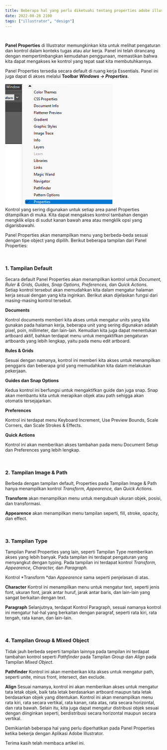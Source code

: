 ```yaml
---
title: Beberapa hal yang perlu diketuahi tentang properties adobe illustrator
date: 2022-08-28 2100
tags: ["illustrator", "design"]
---
```



<br>

**Panel Properties** di Illustrator memungkinkan kita untuk melihat pengaturan dan kontrol dalam konteks tugas atau alur kerja. Panel ini telah dirancang dengan mempertimbangkan kemudahan penggunaan, memastikan bahwa kita dapat mengakses ke kontrol yang tepat saat kita membutuhkannya.

Panel Properties tersedia secara default di ruang kerja Essentials. Panel ini juga dapat di akses melalui **Toolbar** ***Windows -> Properties***.
<br><br>
![](./1.png )
<br>
Kontrol yang sering digunakan untuk setiap area panel Properties ditampilkan di muka. Kita dapat mengakses kontrol tambahan dengan mengklik elips di sudut kanan bawah area atau mengklik opsi yang digarisbawahi.

Panel Properties akan menampilkan menu yang berbeda-beda sesuai dengan tipe object yang dipilih. Berikut beberapa tampilan dari Panel Properties: 

<br>

### 1. Tampilan Default

Secara default Panel Properties akan menampilkan kontrol untuk *Document, Ruler & Grids, Guides, Snap Options, Preferences,* dan *Quick Actions*. Setiap kontrol tersebut akan memudahkan kita dalam mengatur halaman kerja sesuai dengan yang kita inginkan. Berikut akan dijelaskan fungsi dari masing-masing kontrol tersebut.

**Documents**

Kontrol documents memberi kita akses untuk mengatur units yang kita gunakan pada halaman kerja, beberapa unit yang sering digunakan adalah pixel, poin, millimeter, dan lain-lain. Kemudian kita juga dapat menentukan artboard aktif, bahkan terdapat menu untuk mengaktifkan pengaturan artboards yang lebih lengkap, yaitu pada menu edit artboard.

**Rules & Grids**

Sesuai dengan namanya, kontrol ini memberi kita akses untuk menampilkan penggaris dan beberapa grid yang memudahkan kita dalam melakukan pekerjaan.

**Guides dan Snap Options**

Kedua kontrol ini berfungsi untuk mengaktifkan guide dan juga snap. Snap akan membantu kita untuk merapikan objek atau path sehigga akan otomatis tersejajarkan.

**Preferences**

Kontrol ini terdapat menu Keyboard Increment, Use Preview Bounds, Scale Corners, dan Scale Strokes & Effects.

**Quick Actions**

Kontrol ini akan memberikan akses tambahan pada menu Document Setup dan Preferences yang lebih lengkap.

<br>

### 2. Tampilan Image & Path

Berbeda dengan tampilan default, Properties pada Tampilan Image & Path hanya menampilkan kontrol *Transform, Appearence,* dan *Quick Actions.* 

**Transform** akan menampilkan menu untuk mengubuah ukuran objek, posisi, dan transformasi.

**Appearence** akan menampilkan menu tampilan seperti, fill, stroke, opacity, dan effect.

<br>

### 3. Tampilan Type

Tampilan Panel Properties yang lain, seperti Tampilan Type memberikan akses yang lebih banyak. Pada tampilan ini terdapat pengaturan yang menyangkut dengan typing. Pada tampilan ini terdapat kontrol *Transform, Appearence, Character,* dan *Paragraph.*

Kontrol *Transform *dan *Appearence* sama seperti penjelasan di atas. 

**Character**
Kontrol ini menampilkan menu untuk mengatur text, seperti jenis font, ukuran font, jarak antar huruf, jarak antar baris, dan lain-lain yang sangat berkaitan dengan text.

**Paragraph**
Selanjutnya, terdapat Kontrol Paragraph, sesuai namanya kontrol ini mengatur hal-hal yang berkaitan dengan paragraf, seperti rata kiri, rata tengah, rata kanan, dan lain-lain.

<br>

### 4. Tampilan Group & Mixed Object

Tidak jauh berbeda seperti tampilan lainnya pada tampilan ini terdapat tambahan kontrol seperti *Pathfinder* pada Tampilan *Group* dan *Align* pada Tampilan *Mixed Object*. 

**Pathfinder**
Kontrol ini akan memberikan kita akses untuk mengatur path, seperti unite, minus front, intersect, dan exclude. 

**Align**
Sesuai namanya, kontrol ini akan memberikan akses untuk mengatur tata letak objek, baik tata letak berdasarkan artboard maupun tata letak berdasarkan objek yang ditentukan. Kontrol ini akan menampilkan menu rata kiri, rata secara vertikal, rata kanan, rata atas, rata secara horizontal, dan rata bawah. Selain itu, kita juga dapat mengatur distribusi objek sesuai dengan diinginkan seperti, berdistribusi secara horizontal maupun secara vertikal.

Demikianlah beberapa hal yang perlu diperhatikan pada Panel Properties ketika bekerja dengan Aplikasi Adobe Illustrator.

Terima kasih telah membaca artikel ini.